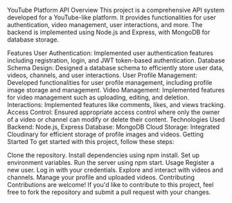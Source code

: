 YouTube Platform API
Overview
This project is a comprehensive API system developed for a YouTube-like platform. It provides functionalities for user authentication, video management, user interactions, and more. The backend is implemented using Node.js and Express, with MongoDB for database storage.

Features
User Authentication: Implemented user authentication features including registration, login, and JWT token-based authentication.
Database Schema Design: Designed a database schema to efficiently store user data, videos, channels, and user interactions.
User Profile Management: Developed functionalities for user profile management, including profile image storage and management.
Video Management: Implemented features for video management such as uploading, editing, and deletion.
Interactions: Implemented features like comments, likes, and views tracking.
Access Control: Ensured appropriate access control where only the owner of a video or channel can modify or delete their content.
Technologies Used
Backend: Node.js, Express
Database: MongoDB
Cloud Storage: Integrated Cloudinary for efficient storage of profile images and videos.
Getting Started
To get started with this project, follow these steps:

Clone the repository.
Install dependencies using npm install.
Set up environment variables.
Run the server using npm start.
Usage
Register a new user.
Log in with your credentials.
Explore and interact with videos and channels.
Manage your profile and uploaded videos.
Contributing
Contributions are welcome! If you'd like to contribute to this project, feel free to fork the repository and submit a pull request with your changes.
